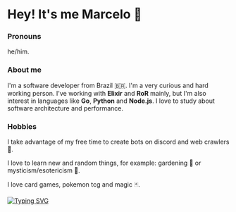 # Hey! It's me Marcelo :wave:

### Pronouns

he/him.

### About me

I'm a software developer from Brazil :brazil:. I'm a very curious and hard working person. I've working with **Elixir** and **RoR** mainly, but I'm also interest in languages like **Go**, **Python** and **Node.js**. I love to study about software architecture and performance.

### Hobbies

I take advantage of my free time to create bots on discord and web crawlers :robot:.

I love to learn new and random things, for example: gardening :rose: or mysticism/esotericism :crystal_ball:.

I love card games, pokemon tcg and magic :black_joker:.

[![Typing SVG](https://readme-typing-svg.demolab.com?font=Fira+Code&size=15&duration=7000&pause=1000&color=00A406&center=true&vCenter=true&multiline=true&width=700&lines=%22IT+IS+IMPORTANT+TO+DRAW+WISDOM+FROM+MANY+DIFFERENT+PLACES.%22;Uncle+Iroh)](https://git.io/typing-svg)